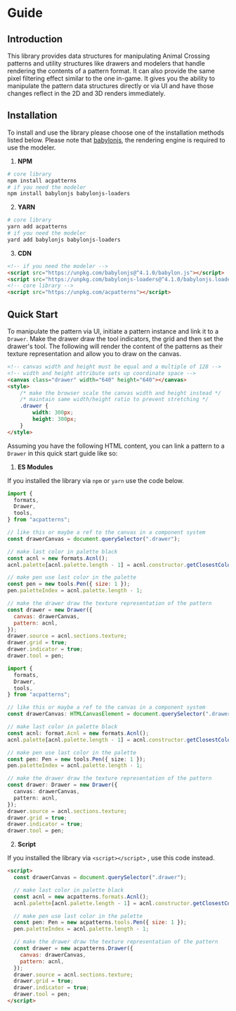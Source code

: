 # Guide


## Introduction

This library provides data structures for manipulating Animal Crossing
patterns and utility structures like drawers and modelers that handle
rendering the contents of a pattern format. It can also provide the same pixel
filtering effect similar to the one in-game. It gives you the ability to
manipulate the pattern data structures directly or via UI and have those
changes reflect in the 2D and 3D renders immediately.

 <GuideIntroduction />


## Installation

To install and use the library please choose one of the installation methods
listed below. Please note that [babylonjs](https://www.babylonjs.com/), the
rendering engine is required to use the modeler.

1. **NPM**

``` bash
# core library
npm install acpatterns
# if you need the modeler
npm install babylonjs babylonjs-loaders
```

2. **YARN**

``` bash
# core library
yarn add acpatterns
# if you need the modeler
yard add babylonjs babylonjs-loaders
```

3. **CDN**

<code-group>
<code-block title="unpkg">

``` html
<!-- if you need the modeler -->
<script src="https://unpkg.com/babylonjs@^4.1.0/babylon.js"></script>
<script src="https://unpkg.com/babylonjs-loaders@^4.1.0/babylonjs.loaders.min.js"></script>
<!-- core library -->
<script src="https://unpkg.com/acpatterns"></script>
```

</code-block>
</code-group>


## Quick Start

To manipulate the pattern via UI, initiate a pattern instance and link it to
a `Drawer`. Make the drawer draw the tool indicators, the grid and then set the
drawer's tool. The following will render the content of the patterns
as their texture representation and allow you to draw on the canvas.

<GuideQuickStart />

``` html
<!-- canvas width and height must be equal and a multiple of 128 -->
<!-- width and height attribute sets up coordinate space -->
<canvas class="drawer" width="640" height="640"></canvas>
<style>
    /* make the browser scale the canvas width and height instead */
    /* maintain same width/height ratio to prevent stretching */
    .drawer {
        width: 300px;
        height: 300px;
    }
</style>
```

Assuming you have the following HTML content, you can link a pattern to a
`Drawer` in this quick start guide like so:


1. **ES Modules**

If you installed the library via `npm` or `yarn` use the code below.

<code-group>
<code-block title="JavaScript">

``` js
import {
  formats,
  Drawer,
  tools,
} from "acpatterns";

// like this or maybe a ref to the canvas in a component system
const drawerCanvas = document.querySelector(".drawer");

// make last color in palette black
const acnl = new formats.Acnl();
acnl.palette[acnl.palette.length - 1] = acnl.constructor.getClosestColor("black");

// make pen use last color in the palette
const pen = new tools.Pen({ size: 1 });
pen.paletteIndex = acnl.palette.length - 1;

// make the drawer draw the texture representation of the pattern
const drawer = new Drawer({
  canvas: drawerCanvas,
  pattern: acnl,
});
drawer.source = acnl.sections.texture;
drawer.grid = true;
drawer.indicator = true;
drawer.tool = pen;
```
</code-block>

<code-block title="TypeScript">

``` ts
import {
  formats,
  Drawer,
  tools,
} from "acpatterns"; 

// like this or maybe a ref to the canvas in a component system
const drawerCanvas: HTMLCanvasElement = document.querySelector(".drawer");

// make last color in palette black
const acnl: format.Acnl = new formats.Acnl();
acnl.palette[acnl.palette.length - 1] = acnl.constructor.getClosestColor("black");

// make pen use last color in the palette
const pen: Pen = new tools.Pen({ size: 1 });
pen.paletteIndex = acnl.palette.length - 1;

// make the drawer draw the texture representation of the pattern
const drawer: Drawer = new Drawer({
  canvas: drawerCanvas,
  pattern: acnl,
});
drawer.source = acnl.sections.texture;
drawer.grid = true;
drawer.indicator = true;
drawer.tool = pen;
```
</code-block>
</code-group>


2. **Script**

If you installed the library via `<script></script>` , use this code instead.

``` html
<script>
  const drawerCanvas = document.querySelector(".drawer");

  // make last color in palette black
  const acnl = new acpatterns.formats.Acnl();
  acnl.palette[acnl.palette.length - 1] = acnl.constructor.getClosestColor("black");

  // make pen use last color in the palette
  const pen: Pen = new acpatterns.tools.Pen({ size: 1 });
  pen.paletteIndex = acnl.palette.length - 1;

  // make the drawer draw the texture representation of the pattern
  const drawer = new acpatterns.Drawer({
    canvas: drawerCanvas,
    pattern: acnl,
  });
  drawer.source = acnl.sections.texture;
  drawer.grid = true;
  drawer.indicator = true;
  drawer.tool = pen;
</script>
```